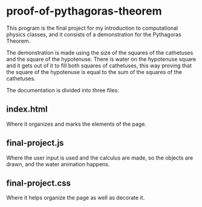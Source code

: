 # proof-of-pythagoras-theorem
This program is the final project for my introduction to computational physics classes, and it consists of a demonstration for the Pythagoras Theorem.

The demonstration is made using the size of the squares of the cathetuses and the square of the hypotenuse. There is water on the hypotenuse square and it gets out of it to fill both squares of cathetuses, this way proving that the square of the hypotenuse is equal to the sum of the squares of the cathetuses.

The documentation is divided into three files:

## index.html
Where it organizes and marks the elements of the page.

## final-project.js
Where the user input is used and the calculus are made, so the objects are drawn, and the water animation happens.

## final-project.css
Where it helps organize the page as well as decorate it.